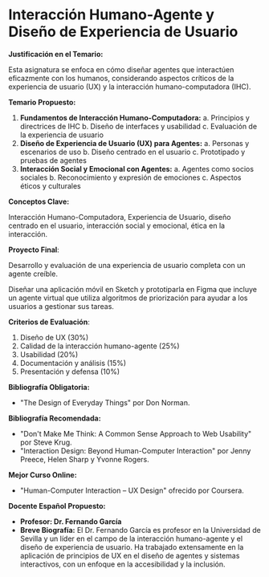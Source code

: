 # Interacción Humano-Agente y Diseño de Experiencia de Usuario

**Justificación en el Temario:**

Esta asignatura se enfoca en cómo diseñar agentes que interactúen eficazmente con los humanos, considerando aspectos críticos de la experiencia de usuario (UX) y la interacción humano-computadora (IHC).

**Temario Propuesto:**

1. **Fundamentos de Interacción Humano-Computadora:**
a. Principios y directrices de IHC
b. Diseño de interfaces y usabilidad
c. Evaluación de la experiencia de usuario
2. **Diseño de Experiencia de Usuario (UX) para Agentes:**
a. Personas y escenarios de uso
b. Diseño centrado en el usuario
c. Prototipado y pruebas de agentes
3. **Interacción Social y Emocional con Agentes:**
a. Agentes como socios sociales
b. Reconocimiento y expresión de emociones
c. Aspectos éticos y culturales

**Conceptos Clave:**

Interacción Humano-Computadora, Experiencia de Usuario, diseño centrado en el usuario, interacción social y emocional, ética en la interacción.

**Proyecto Final**: 

Desarrollo y evaluación de una experiencia de usuario completa con un agente creíble.

Diseñar una aplicación móvil en Sketch y prototiparla en Figma que incluye un agente virtual que utiliza algoritmos de priorización para ayudar a los usuarios a gestionar sus tareas.

**Criterios de Evaluación**:

1. Diseño de UX (30%)
2. Calidad de la interacción humano-agente (25%)
3. Usabilidad (20%)
4. Documentación y análisis (15%)
5. Presentación y defensa (10%)

**Bibliografía Obligatoria:**

- "The Design of Everyday Things" por Don Norman.

**Bibliografía Recomendada:**

- "Don't Make Me Think: A Common Sense Approach to Web Usability" por Steve Krug.
- "Interaction Design: Beyond Human-Computer Interaction" por Jenny Preece, Helen Sharp y Yvonne Rogers.

**Mejor Curso Online:**

- "Human-Computer Interaction – UX Design" ofrecido por Coursera.

**Docente Español Propuesto:**

- **Profesor: Dr. Fernando García**
- **Breve Biografía:** El Dr. Fernando García es profesor en la Universidad de Sevilla y un líder en el campo de la interacción humano-agente y el diseño de experiencia de usuario. Ha trabajado extensamente en la aplicación de principios de UX en el diseño de agentes y sistemas interactivos, con un enfoque en la accesibilidad y la inclusión.